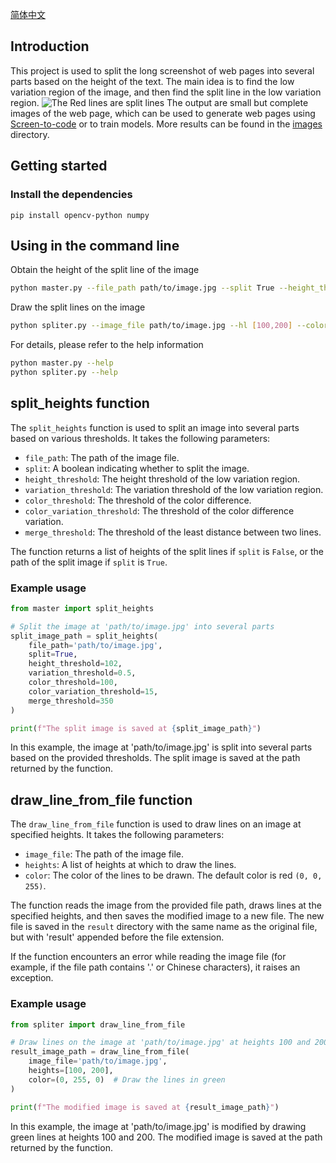 [简体中文](README-ZH.md)
## Introduction
This project is used to split the long screenshot of web pages into several parts based on the height of the text. The main idea is to find the low variation region of the image, and then find the split line in the low variation region. 
![The Red lines are split lines ](images/demo.png)
The output are small but complete images of the web page, which can be used to generate web pages using [Screen-to-code](https://github.com/abi/screenshot-to-code) or to train models.
More results can be found in the [images](images) directory.

## Getting started
### Install the dependencies
```
pip install opencv-python numpy
```
## Using in the command line
Obtain the height of the split line of the image
```bash
python master.py --file_path path/to/image.jpg --split True --height_threshold 102 --variation_threshold 0.5 --color_threshold 100 --color_variation_threshold 15 --merge_threshold 350
```
Draw the split lines on the image
```bash
python spliter.py --image_file path/to/image.jpg --hl [100,200] --color (0,255,0)
```
For details, please refer to the help information
```bash
python master.py --help
python spliter.py --help
```

## split_heights function

The `split_heights` function is used to split an image into several parts based on various thresholds. It takes the following parameters:

- `file_path`: The path of the image file.
- `split`: A boolean indicating whether to split the image.
- `height_threshold`: The height threshold of the low variation region.
- `variation_threshold`: The variation threshold of the low variation region.
- `color_threshold`: The threshold of the color difference.
- `color_variation_threshold`: The threshold of the color difference variation.
- `merge_threshold`: The threshold of the least distance between two lines.

The function returns a list of heights of the split lines if `split` is `False`, or the path of the split image if `split` is `True`.

### Example usage

```python
from master import split_heights

# Split the image at 'path/to/image.jpg' into several parts
split_image_path = split_heights(
    file_path='path/to/image.jpg',
    split=True,
    height_threshold=102,
    variation_threshold=0.5,
    color_threshold=100,
    color_variation_threshold=15,
    merge_threshold=350
)

print(f"The split image is saved at {split_image_path}")
```

In this example, the image at 'path/to/image.jpg' is split into several parts based on the provided thresholds. The split image is saved at the path returned by the function.


## draw_line_from_file function

The `draw_line_from_file` function is used to draw lines on an image at specified heights. It takes the following parameters:

- `image_file`: The path of the image file.
- `heights`: A list of heights at which to draw the lines.
- `color`: The color of the lines to be drawn. The default color is red `(0, 0, 255)`.

The function reads the image from the provided file path, draws lines at the specified heights, and then saves the modified image to a new file. The new file is saved in the `result` directory with the same name as the original file, but with 'result' appended before the file extension.

If the function encounters an error while reading the image file (for example, if the file path contains '.' or Chinese characters), it raises an exception.

### Example usage

```python
from spliter import draw_line_from_file

# Draw lines on the image at 'path/to/image.jpg' at heights 100 and 200
result_image_path = draw_line_from_file(
    image_file='path/to/image.jpg',
    heights=[100, 200],
    color=(0, 255, 0)  # Draw the lines in green
)

print(f"The modified image is saved at {result_image_path}")
```

In this example, the image at 'path/to/image.jpg' is modified by drawing green lines at heights 100 and 200. The modified image is saved at the path returned by the function.



